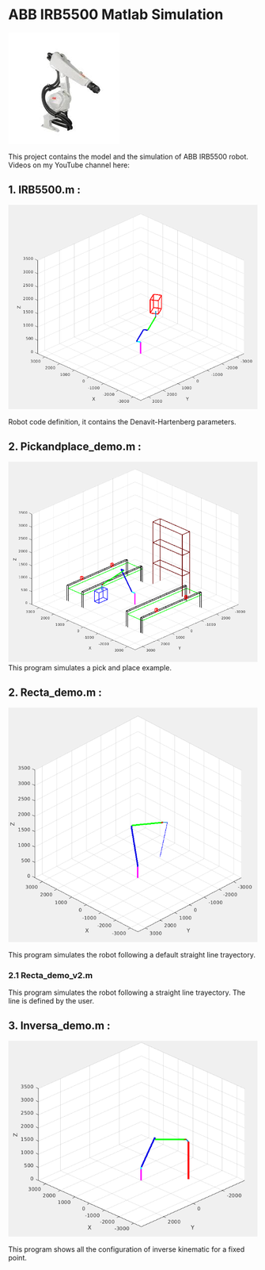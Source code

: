 ﻿
# ABB IRB5500 Matlab Simulation
![enter image description here](https://github.com/andresteve/ABB-IRB-5500-Matlab-Simulation/blob/master/Images/abb.jpeg)

This project contains the model and the simulation of ABB IRB5500 robot.
Videos on my YouTube channel here:

## 1. IRB5500.m : 
![enter image description here](https://github.com/andresteve/ABB-IRB-5500-Matlab-Simulation/blob/master/Images/mov.png)

Robot code definition, it contains the Denavit-Hartenberg parameters.

## 2. Pickandplace_demo.m : 
![enter image description here](https://github.com/andresteve/ABB-IRB-5500-Matlab-Simulation/blob/master/Images/pick.png)
This program simulates a pick and place example.

## 2. Recta_demo.m : 
![enter image description here](https://github.com/andresteve/ABB-IRB-5500-Matlab-Simulation/blob/master/Images/line.png)

This program simulates the robot following a default straight line trayectory.

### 2.1 Recta_demo_v2.m
This program simulates the robot following a straight line trayectory. The line is defined by the user.

## 3. Inversa_demo.m : 
![enter image description here](https://github.com/andresteve/ABB-IRB-5500-Matlab-Simulation/blob/master/Images/inv.png)

This program shows all the configuration of inverse kinematic for a fixed point.

